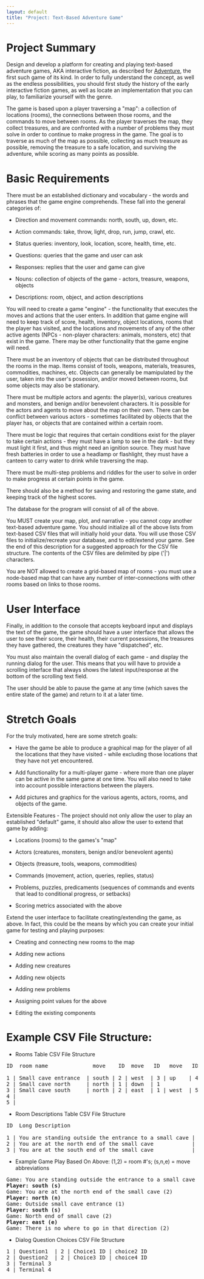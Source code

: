 ```yaml
---
layout: default
title: "Project: Text-Based Adventure Game"
---
```


Project Summary
===============
Design and develop a platform for creating and playing text-based adventure games, AKA interactive fiction, as described for [Adventure](https://en.wikipedia.org/wiki/Colossal_Cave_Adventure), the first such game of its kind.  In order to fully understand the concept, as well as the endless possibilities, you should first study the history of the early interactive fiction games, as well as locate an implementation that you can play, to familiarize yourself with the genre.

The game is based upon a player traversing a "map": a collection of locations (rooms), the connections between those rooms, and the commands to move between rooms.  As the player traverses the map, they collect treasures, and are confronted with a number of problems they must solve in order to continue to make progress in the game.  The goal is to traverse as much of the map as possible, collecting as much treasure as possible, removing the treasure to a safe location, and surviving the adventure, while scoring as many points as possible.

Basic Requirements
==================

There must be an established dictionary and vocabulary - the words and phrases that the game engine comprehends.  These fall into the general categories of:

* Direction and movement commands: north, south, up, down, etc.

* Action commands: take, throw, light, drop, run, jump, crawl, etc.

* Status queries: inventory, look, location, score, health, time, etc.

* Questions: queries that the game and user can ask

* Responses: replies that the user and game can give

* Nouns: collection of objects of the game - actors, treasure, weapons, objects

* Descriptions: room, object, and action descriptions

You will need to create a game "engine" - the functionality that executes the moves and actions that the user enters.  In addition that game engine will need to keep track of score, health, inventory, object locations, rooms that the player has visited, and the locations and movements of any of the other active agents (NPCs - non-player characters: animals, monsters, etc) that exist in the game.  There may be other functionality that the game engine will need.

There must be an inventory of objects that can be distributed throughout the rooms in the map.  Items consist of tools, weapons, materials, treasures, commodities, machines, etc.  Objects can generally be mamipulated by the user, taken into the user's posession, and/or moved between rooms, but some objects may also be stationary.

There must be multiple actors and agents: the player(s), various creatures and monsters, and benign and/or benevolent characters.  It is possible for the actors and agents to move about the map on their own.  There can be conflict between various actors - sometimes facilitated by objects that the player has, or objects that are contained within a certain room.

There must be logic that requires that certain conditions exist for the player to take certain actions - they must have a lamp to see in the dark - but they must light it first, and thus might need an ignition source.  They must have fresh batteries in order to use a headlamp or flashlight, they must have a canteen to carry water to drink while traversing the map.

There must be multi-step problems and riddles for the user to solve in order to make progress at certain points in the game.

There should also be a method for saving and restoring the game state, and keeping track of the highest scores.

The database for the program will consist of all of the above.

You MUST create your map, plot, and narrative - you cannot copy another text-based adventure game.  You should initialize all of the above lists from text-based CSV files that will initially hold your data.  You will use those CSV files to initialize/recreate your database, and to edit/extend your game.  See the end of this description for a suggested approach for the CSV file structure.  The contents of the CSV files are delimited by pipe ('|') characters.


You are NOT allowed to create a grid-based map of rooms - you must use a node-based map that can have any number of inter-connections with other rooms based on links to those rooms.

User Interface
==============

Finally, in addition to the console that accepts keyboard input and displays the text of the game, the game should have a user interface that allows the user to see their score, their health, their current posessions, the treasures they have gathered, the creatures they have "dispatched", etc.

You must also maintain the overall dialog of each game - and display the running dialog for the user.  This means that you will have to provide a scrolling interface that always shows the latest input/response at the bottom of the scrolling text field.

The user should be able to pause the game at any time (which saves the entire state of the game) and return to it at a later time.

Stretch Goals
=============

For the truly motivated, here are some stretch goals:

* Have the game be able to produce a graphical map for the player of all the locations that they have visited - while excluding those locations that they have not yet encountered.

* Add functionality for a multi-player game - where more than one player can be active in the same game at one time.  You will also need to take into account possible interactions between the players.

* Add pictures and graphics for the various agents, actors, rooms, and objects of the game.

Extensible Features - The project should not only allow the user to play an established "default" game, it should also allow the user to extend that game by adding:

* Locations (rooms) to the games's "map"

* Actors (creatures, monsters, benign and/or benevolent agents)

* Objects (treasure, tools, weapons, commodities)

* Commands (movement, action, queries, replies, status)

* Problems, puzzles, predicaments (sequences of commands and events that lead to conditional progress, or setbacks)

* Scoring metrics associated with the above

Extend the user interface to facilitate creating/extending the game, as above.  In fact, this could be the means by which you can create your initial game for testing and playing purposes:

* Creating and connecting new rooms to the map

* Adding new actions

* Adding new creatures

* Adding new objects

* Adding new problems

* Assigning point values for the above

* Editing the existing components

Example CSV File Structure:
======================

* Rooms Table CSV File Structure
<pre>
ID  room name              move    ID  move   ID   move   ID   move   ID

1 | Small cave entrance  | south | 2 | west  | 3 | up    | 4 | down | 5
2 | Small cave north     | north | 1 | down  | 1
3 | Small cave south     | north | 2 | east  | 1 | west  | 5
4 | 
5 |
</pre>

* Room Descriptions Table CSV File Structure
<pre>
ID  Long Description                                        Short Description

1 | You are standing outside the entrance to a small cave | Outside small cave entrance
2 | You are at the north end of the small cave            | North end of small cave
3 | You are at the south end of the small cave            | South end of small cave
</pre>

* Example Game Play Based On Above: (1,2) = room #'s; (s,n,e) = move abbreviations
<pre>
Game: You are standing outside the entrance to a small cave (1)
<b>Player: south (s)</b>
Game: You are at the north end of the small cave (2)
<b>Player: north (n)</b>
Game: Outside small cave entrance (1)
<b>Player: south (s)</b>
Game: North end of small cave (2)
<b>Player: east (e)</b>
Game: There is no where to go in that direction (2)
</pre>

* Dialog Question Choices CSV File Structure
<pre>
1 | Question1  | 2 | Choice1 ID | choice2 ID
2 | Question2  | 2 | Choice3 ID | choice4 ID
3 | Terminal 3
4 | Terminal 4
</pre>